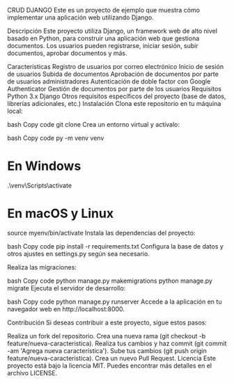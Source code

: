 CRUD DJANGO
Este es un proyecto de ejemplo que muestra cómo implementar una aplicación web utilizando Django.

Descripción
Este proyecto utiliza Django, un framework web de alto nivel basado en Python, para construir una aplicación web que gestiona documentos. Los usuarios pueden registrarse, iniciar sesión, subir documentos, aprobar documentos y más.

Características
Registro de usuarios por correo electrónico
Inicio de sesión de usuarios
Subida de documentos
Aprobación de documentos por parte de usuarios administradores
Autenticación de doble factor con Google Authenticator
Gestión de documentos por parte de los usuarios
Requisitos
Python 3.x
Django
Otros requisitos específicos del proyecto (base de datos, librerías adicionales, etc.)
Instalación
Clona este repositorio en tu máquina local:

bash
Copy code
git clone 
Crea un entorno virtual y actívalo:

bash
Copy code
py -m venv venv
# En Windows
.\venv\Scripts\activate
# En macOS y Linux
source myenv/bin/activate
Instala las dependencias del proyecto:

bash
Copy code
pip install -r requirements.txt
Configura la base de datos y otros ajustes en settings.py según sea necesario.

Realiza las migraciones:

bash
Copy code
python manage.py makemigrations
python manage.py migrate
Ejecuta el servidor de desarrollo:

bash
Copy code
python manage.py runserver
Accede a la aplicación en tu navegador web en http://localhost:8000.

Contribución
Si deseas contribuir a este proyecto, sigue estos pasos:

Realiza un fork del repositorio.
Crea una nueva rama (git checkout -b feature/nueva-caracteristica).
Realiza tus cambios y haz commit (git commit -am 'Agrega nueva característica').
Sube tus cambios (git push origin feature/nueva-caracteristica).
Crea un nuevo Pull Request.
Licencia
Este proyecto está bajo la licencia MIT. Puedes encontrar más detalles en el archivo LICENSE.
